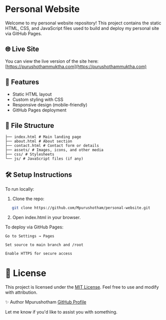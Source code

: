 # Personal Website

Welcome to my personal website repository! This project contains the static HTML, CSS, and JavaScript files used to build and deploy my personal site via GitHub Pages.

## 🌐 Live Site

You can view the live version of the site here: [https://purushothammuktha.com](https://purushothammuktha.com)

## 🚀 Features

- Static HTML layout
- Custom styling with CSS
- Responsive design (mobile-friendly)
- GitHub Pages deployment

## 📁 File Structure

    ├── index.html # Main landing page
    ├── about.html # About section
    ├── contact.html # Contact form or details 
    ├── assets/ # Images, icons, and other media 
    ├── css/ # Stylesheets 
    └── js/ # JavaScript files (if any)


## 🛠️ Setup Instructions

To run locally:

1. Clone the repo:
   
```bash
   git clone https://github.com/Mpurushotham/personal-website.git
```
2. Open index.html in your browser.

To deploy via GitHub Pages:

    Go to Settings → Pages
    
    Set source to main branch and /root
    
    Enable HTTPS for secure access

# 📄 License

This project is licensed under the [MIT License](https://copilot.microsoft.com/chats/m7szhhQF8MdrzuCL6giA7#:~:text=MIT-,License,-.%20Feel%20free). Feel free to use and modify with attribution.

✨ Author
Mpurushotham 
[GitHub Profile](https://copilot.microsoft.com/chats/m7szhhQF8MdrzuCL6giA7#:~:text=GitHub-,Profile,-Code)


Let me know if you'd like to assist you with something.

